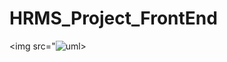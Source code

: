 # HRMS_Project_FrontEnd

<img src="![uml](https://user-images.githubusercontent.com/84019276/121700421-8fd85c00-cad8-11eb-8b46-cdc521b3aaa0.png)>
 

          
